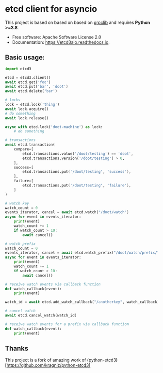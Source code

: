 # etcd client for asyncio

This project is based on based on based on [grpclib](https://github.com/vmagamedov/grpclib) and requires **Python >=3.8**.

* Free software: Apache Software License 2.0
* Documentation: https://etcd3aio.readthedocs.io.

## Basic usage:

```python
import etcd3

etcd = etcd3.client()
await etcd.get('foo')
await etcd.put('bar', 'doot')
await etcd.delete('bar')

# locks
lock = etcd.lock('thing')
await lock.acquire()
# do something
await lock.release()

async with etcd.lock('doot-machine') as lock:
    # do something

# transactions
await etcd.transaction(
    compare=[
        etcd.transactions.value('/doot/testing') == 'doot',
        etcd.transactions.version('/doot/testing') > 0,
    ],
    success=[
        etcd.transactions.put('/doot/testing', 'success'),
    ],
    failure=[
        etcd.transactions.put('/doot/testing', 'failure'),
    ]
)

# watch key
watch_count = 0
events_iterator, cancel = await etcd.watch("/doot/watch")
async for event in events_iterator:
    print(event)
    watch_count += 1
    if watch_count > 10:
        await cancel()

# watch prefix
watch_count = 0
events_iterator, cancel = await etcd.watch_prefix("/doot/watch/prefix/")
async for event in events_iterator:
    print(event)
    watch_count += 1
    if watch_count > 10:
        await cancel()

# receive watch events via callback function
def watch_callback(event):
    print(event)

watch_id = await etcd.add_watch_callback("/anotherkey", watch_callback)

# cancel watch
await etcd.cancel_watch(watch_id)

# receive watch events for a prefix via callback function
def watch_callback(event):
    print(event)
```

## Thanks

This project is a fork of amazing work of (python-etcd3)[https://github.com/kragniz/python-etcd3]
